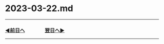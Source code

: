 # 2023-03-22.md

---
### [◀️前日へ](https://github.com/yuasys/chatty-journal/blob/main/2023/03/2023-03-21.md)&emsp;&emsp;&emsp;&emsp;[翌日へ▶️](https://github.com/yuasys/chatty-journal/blob/main/2023/03/2023-03-23.md)

---

